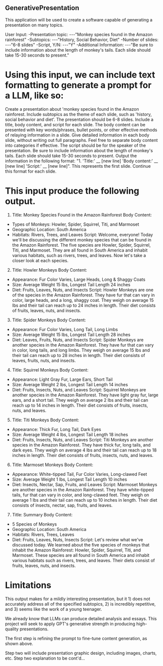 ## GenerativePresentation
This application will be used to create a software capable of generating a presentation on many topics.

User Input:
-Presentation topic:
---"Monkey species found in the Amazon rainforest"
-Subtopics:
---"History, Social Behavior, Diet"
-Number of slides:
---"6-8 slides"
-Script, Y/N:
---"Y"
-Additional Information:
---"Be sure to include information about the length of monkey's tails.  Each slide should take 15-30 seconds to present."

# Using this input, we can include text formatting to generate a prompt for a LLM, like so:

Create a presentation about 'monkey species found in the Amazon rainforest. Include subtopics as the theme of each slide, such as 'history, social behavior and diet'. The presentation should be 6-8 slides. Include a title, body content, and script for each slide.  The body content can be presented with key words/phrases, bullet points, or other effective methods of relaying information in a slide.  Give detailed information in each body slide, without writing out full paragraphs. Feel free to separate body content into categories if effective.  The script should be for the speaker of the presentation. Be sure to include information about the length of monkey's tails. Each slide should take 15-30 seconds to present.  Output the information in the following format: "1. 'Title:' __ [new line] 'Body content:' __ [new line] 'Script:' __ [new line]". This represents the first slide.  Continue this format for each slide.


# This input produce the following output.

1. Title: Monkey Species Found in the Amazon Rainforest
Body Content: 
- Types of Monkeys: Howler, Spider, Squirrel, Titi, and Marmoset
- Geographic Location: South America
- Habitats: Rivers, Trees, and Leaves
Script: Welcome, everyone! Today we'll be discussing the different monkey species that can be found in the Amazon Rainforest. The five species are Howler, Spider, Squirrel, Titi, and Marmoset. They are all found in South America and inhabit various habitats, such as rivers, trees, and leaves. Now let's take a closer look at each species.

2. Title: Howler Monkeys
Body Content: 
- Appearance: Fur Color Varies, Large Heads, Long & Shaggy Coats
- Size: Average Weight 15 lbs, Longest Tail Length 24 inches
- Diet: Fruits, Leaves, Nuts, and Insects
Script: Howler Monkeys are one of the species in the Amazon Rainforest. They have fur that can vary in color, large heads, and a long, shaggy coat. They weigh on average 15 lbs and their tail can reach up to 24 inches in length. Their diet consists of fruits, leaves, nuts, and insects.

3. Title: Spider Monkeys
Body Content: 
- Appearance: Fur Color Varies, Long Tail, Long Limbs
- Size: Average Weight 15 lbs, Longest Tail Length 28 inches
- Diet: Leaves, Fruits, Nuts, and Insects
Script: Spider Monkeys are another species in the Amazon Rainforest. They have fur that can vary in color, long tails, and long limbs. They weigh on average 15 lbs and their tail can reach up to 28 inches in length. Their diet consists of leaves, fruits, nuts, and insects.

4. Title: Squirrel Monkeys
Body Content: 
- Appearance: Light Gray Fur, Large Ears, Short Tail
- Size: Average Weight 2 lbs, Longest Tail Length 14 inches
- Diet: Fruits, Insects, Nuts, and Leaves
Script: Squirrel Monkeys are another species in the Amazon Rainforest. They have light gray fur, large ears, and a short tail. They weigh on average 2 lbs and their tail can reach up to 14 inches in length. Their diet consists of fruits, insects, nuts, and leaves.

5. Title: Titi Monkeys
Body Content: 
- Appearance: Thick Fur, Long Tail, Dark Eyes
- Size: Average Weight 4 lbs, Longest Tail Length 18 inches
- Diet: Fruits, Insects, Nuts, and Leaves
Script: Titi Monkeys are another species in the Amazon Rainforest. They have thick fur, long tails, and dark eyes. They weigh on average 4 lbs and their tail can reach up to 18 inches in length. Their diet consists of fruits, insects, nuts, and leaves.

6. Title: Marmoset Monkeys
Body Content: 
- Appearance: White-tipped Tail, Fur Color Varies, Long-clawed Feet
- Size: Average Weight 1 lbs, Longest Tail Length 10 inches
- Diet: Insects, Nectar, Sap, Fruits, and Leaves
Script: Marmoset Monkeys are another species in the Amazon Rainforest. They have white-tipped tails, fur that can vary in color, and long-clawed feet. They weigh on average 1 lbs and their tail can reach up to 10 inches in length. Their diet consists of insects, nectar, sap, fruits, and leaves. 

7. Title: Summary
Body Content: 
- 5 Species of Monkeys 
- Geographic Location: South America
- Habitats: Rivers, Trees, Leaves 
- Diet: Fruits, Leaves, Nuts, Insects
Script: Let's review what we've discussed today. We learned about the five species of monkeys that inhabit the Amazon Rainforest: Howler, Spider, Squirrel, Titi, and Marmoset. These species are all found in South America and inhabit various habitats such as rivers, trees, and leaves. Their diets consist of fruits, leaves, nuts, and insects.

# Limitations

This output makes for a mildly interesting presentation, but it 1) does not accurately address all of the specified subtopics, 2) is incredibly repetitive, and 3) seems like the work of a young teenager.

We already know that LLMs can produce detailed analysis and essays.  This project will seek to apply GPT's generative strength in producing high-quality presentations. 

The first step is refining the prompt to fine-tune content generation, as shown above.

Step two will include presentation graphic design, including images, charts, etc.  Step two explanation to be cont'd...
